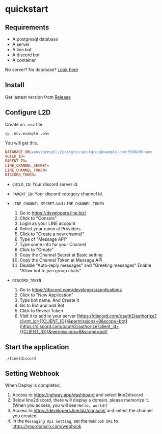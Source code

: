 # quickstart

## Requirements

-   A postgresql database
-   A server
-   A line bot
-   A discord bot
-   A container

No server? No database? [Look here](./starter/railway.md)

## Install

Get lastest version from [Release](https://github.com/zhixuan2333/line2discord/releases/latest)

## Configure L2D

Create an `.env` file.

```sh
cp .env.example .env
```

You will get this.

```ini
DATABASE_URL=postgresql://postgres:postgres@example.com:5998/dbname
GUILD_ID=
PARENT_ID=
LINE_CHANNEL_SECRET=
LINE_CHANNEL_TOKEN=
DISCORD_TOKEN=
```

-   `GUILD_ID`: Your discord server id.
-   `PARENT_ID`: Your discord category channel id.
-   `LINE_CHANNEL_SECRET` and `LINE_CHANNEL_TOKEN`

    1. Go to https://developers.line.biz/
    2. Click to "Console"
    3. Login as your LINE account
    4. Select your name at Providers
    5. Click to "Create a new channel"
    6. Type of "Message API"
    7. Type some info for your Channel
    8. Click to "Create"
    9. Copy the Channel Secret at Basic setting
    10. Copy the Channel Token at Message API
    11. Disable "Auto-reply messages" and "Greeting messages" Enable "Allow bot to join group chats"

-   `DISCORD_TOKEN`

    1. Go to https://discord.com/developers/applications
    2. Click to "New Application"
    3. Type bot name. And Create it
    4. Go to Bot and add Bot
    5. Click to Reveal Token
    6. Visit it to add to your server
       [https://discord.com/oauth2/authorize?client_id={{CLIENT_ID}}&permissions=8&scope=bot](https://discord.com/oauth2/authorize?client_id={{CLIENT_ID}}&permissions=8&scope=bot)

## Start the application

```
./line2discord
```

## Setting Webhook

When Deploy is completed,

1. Access to https://railway.app/dashboard and select line2discord
2. Below line2discord, there will display a domain, please memorize it. (When you access, you will see `Hello, world!`)
3. Access to https://developers.line.biz/console/ and select the channel you created
4. In the `Messaging Api Setting`, set the `Webhook URL` to https://yourdomain.com/webhook

